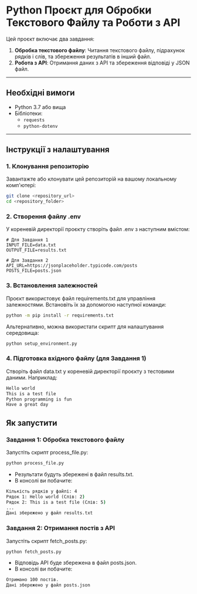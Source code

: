 # Python Проєкт для Обробки Текстового Файлу та Роботи з API

Цей проєкт включає два завдання:
1. **Обробка текстового файлу**: Читання текстового файлу, підрахунок рядків і слів, та збереження результатів в інший файл.
2. **Робота з API**: Отримання даних з API та збереження відповіді у JSON файл.

---

## **Необхідні вимоги**
- Python 3.7 або вища
- Бібліотеки:
  - `requests`
  - `python-dotenv`

---

## **Інструкції з налаштування**

### 1. Клонування репозиторію
Завантажте або клонувати цей репозиторій на вашому локальному комп'ютері:
```bash
git clone <repository_url>
cd <repository_folder>
```

### 2. Створення файлу .env

У кореневій директорії проєкту створіть файл .env з наступним вмістом:
```dotenv
# Для Завдання 1
INPUT_FILE=data.txt
OUTPUT_FILE=results.txt

# Для Завдання 2
API_URL=https://jsonplaceholder.typicode.com/posts
POSTS_FILE=posts.json
```

### 3. Встановлення залежностей

Проєкт використовує файл requirements.txt для управління залежностями. Встановіть їх за допомогою наступної команди:
```bash
python -m pip install -r requirements.txt
```

Альтернативно, можна використати скрипт для налаштування середовища:
```bash
python setup_environment.py
```

### 4. Підготовка вхідного файлу (для Завдання 1)

Створіть файл data.txt у кореневій директорії проєкту з тестовими даними. Наприклад:
```txt
Hello world
This is a test file
Python programming is fun
Have a great day
```

## Як запустити
### Завдання 1: Обробка текстового файлу

Запустіть скрипт process_file.py:
```bash
python process_file.py
```

- Результати будуть збережені в файл results.txt. 
- В консолі ви побачите:
```cmd
Кількість рядків у файлі: 4
Рядок 1: Hello world (Слів: 2)
Рядок 2: This is a test file (Слів: 5)
...
Дані збережено у файл results.txt 
```

### Завдання 2: Отримання постів з API

Запустіть скрипт fetch_posts.py:
```bash 
python fetch_posts.py
```

- Відповідь API буде збережена в файл posts.json.
- В консолі ви побачите:

```cmd
Отримано 100 постів.
Дані збережено у файл posts.json
```